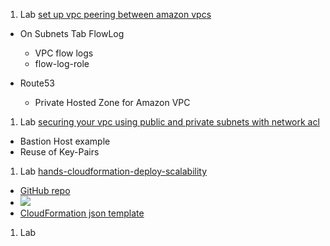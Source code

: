1. Lab [set up vpc peering between amazon vpcs](https://cloudacademy.com/amazon-web-services/labs/set-up-vpc-peering-between-amazon-vpcs-99/)
* On Subnets Tab FlowLog
  - VPC flow logs
  - flow-log-role 

* Route53
  - Private Hosted Zone for Amazon VPC
   
1. Lab [securing your vpc using public and private subnets with network acl](https://cloudacademy.com/amazon-web-services/labs/securing-your-vpc-using-public-and-private-subnets-with-network-acl-27/)

* Bastion Host example
* Reuse of Key-Pairs

1. Lab [hands-cloudformation-deploy-scalability](https://cloudacademy.com/amazon-web-services/labs/hands-cloudformation-deploy-scalability-41/fstart/)

* [GitHub repo](https://github.com/cloudacademy/dynamo-demo)
* ![](../resources/aws-diagrams/hands-cloudformation-deploy-scalability.png)
* [CloudFormation json template](../resources/aws-diagrams/hands-cloudformation-deploy-scalability-final-template.template.json)

1. Lab []()